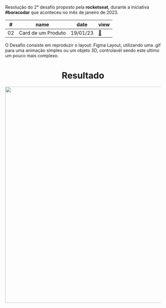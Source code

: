<p>Resolução do 2° desafio proposto pela <strong>rocketseat</strong>, durante a iniciativa <strong>#boracodar</strong> que aconteceu no mês de janeiro de 2023.</p>

<table>
  <thead>
    <tr>
      <th>#</th>
      <th>name</th>
      <th>date</th>
      <th>view</th>
    </tr>
  </thead>
  <tbody>
    <tr>
      <td>02</td>
      <td>Card de um Produto</td>
      <td>19/01/23</td>
      <td><a href="https://boracodar-2.vercel.app/">🔗</a></td>
    </tr>
  </tbody>
</table>

<p>O Desafio consiste em reproduzir o layout: Figma Layout, utilizando uma .gif para uma animação simples ou um objeto 3D, controlavél sendo este ultimo um pouco mais complexo.</p>

<div align="center">
<h1>Resultado</h1>
<img src="https://user-images.githubusercontent.com/104238801/219381491-1308c256-be41-4839-ad72-55370013ed28.png" width="700px" />
</div>

